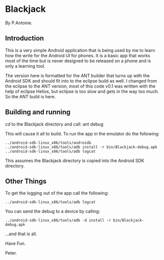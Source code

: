 Blackjack
=========

By P.Antoine.

Introduction
------------

This is a very simple Android application that is being used by me to learn how
the write for the Android UI for phones. It is a basic app that works most of the
time but is never designed to be released on a phone and is only a learning tool.

The version here is formatted for the ANT builder that turns up with the Android
SDK and should fit into to the eclipse build as well. I changed from the eclipse
to the ANT version, most of this code v0.1 was written with the help of eclipse
Helios, but eclipse is too slow and gets in the way too much. So the ANT build 
is here.

Building and running
--------------------

*cd* to the Blackjack directory and call:
	ant debug

This will cause it all to build. To run the app in the emulator do the following:

	../android-sdk-linux_x86/tools/android&
	../android-sdk-linux_x86/tools/adb install -r bin/Blackjack-debug.apk 
	../android-sdk-linux_x86/tools/adb logcat

This assumes the Blackjack directory is copied into the Android SDK directory.

Other Things
------------

To get the logging out of the app call the following:

	../android-sdk-linux_x86/tools/adb logcat

You can send the debug to a device by calling:

	../android-sdk-linux_x86/tools/adb -d install -r bin/Blackjack-debug.apk 

...and that is all.

Have Fun.

Peter.
